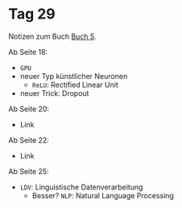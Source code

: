# Tag 29

Notizen zum Buch [Buch 5](../Buch5.md).

Ab Seite 18:
* `GPU`
* neuer Typ künstlicher Neuronen
  - `ReLU`: Rectified Linear Unit
* neuer Trick: Dropout

Ab Seite 20:
* Link

Ab Seite 22:
* Link

Ab Seite 25:
* `LDV`: Linguistische Datenverarbeitung
  - Besser? `NLP`: Natural Language Processing

